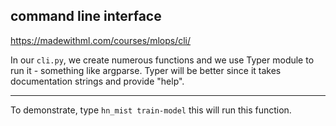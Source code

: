 ## command line interface

https://madewithml.com/courses/mlops/cli/

In our `cli.py`, we create numerous functions and we use Typer module to run it - something like argparse. Typer will be better since it takes documentation strings and provide "help".

---

To demonstrate, type `hn_mist train-model` this will run this function.